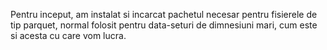 Pentru inceput, am instalat si incarcat pachetul necesar pentru fisierele de tip parquet, normal folosit pentru
data-seturi de dimnesiuni mari, cum este si acesta cu care vom lucra.
